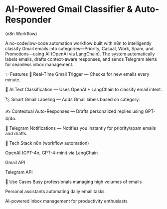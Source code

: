 # AI-Powered Gmail Classifier & Auto-Responder
(n8n Workflow)
 
A no-code/low-code automation workflow built with n8n to intelligently classify Gmail emails into categories—Priority, Casual, Work, Spam, and Promotions—using AI (OpenAI via LangChain). The system automatically labels emails, drafts context-aware responses, and sends Telegram alerts for seamless inbox management.

✨ Features
🔄 Real-Time Gmail Trigger — Checks for new emails every minute.

🧠 AI Text Classification — Uses OpenAI + LangChain to classify email intent.

🏷️ Smart Gmail Labeling — Adds Gmail labels based on category.

✍️ Contextual Auto-Responses — Drafts personalized replies using GPT-4/4o.

📱 Telegram Notifications — Notifies you instantly for priority/spam emails and drafts.

🧰 Tech Stack
n8n (workflow automation)

OpenAI (GPT-4o, GPT-4-mini) via LangChain

Gmail API

Telegram API

🚀 Use Cases
Busy professionals managing high volumes of emails

Personal assistants automating daily email tasks

AI-powered inbox management for productivity enthusiasts



